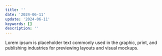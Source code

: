 ```yaml
---
title: ''
date: '2024-06-11'
update: '2024-06-11'
keywords: []
description: ''
---
```


Lorem ipsum is placeholder text commonly used in the graphic, print, and publishing industries for previewing
layouts and visual mockups.
